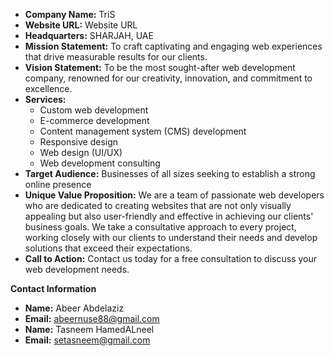 * **Company Name:** TriS
* **Website URL:** Website URL
* **Headquarters:** SHARJAH, UAE
* **Mission Statement:** To craft captivating and engaging web experiences that drive measurable results for our clients.
* **Vision Statement:** To be the most sought-after web development company, renowned for our creativity, innovation, and commitment to excellence.
* **Services:**
    * Custom web development
    * E-commerce development
    * Content management system (CMS) development
    * Responsive design
    * Web design (UI/UX)
    * Web development consulting
* **Target Audience:** Businesses of all sizes seeking to establish a strong online presence
* **Unique Value Proposition:** We are a team of passionate web developers who are dedicated to creating websites that are not only visually appealing but also user-friendly and effective in achieving our clients' business goals. We take a consultative approach to every project, working closely with our clients to understand their needs and develop solutions that exceed their expectations.
* **Call to Action:** Contact us today for a free consultation to discuss your web development needs.


**Contact Information**

* **Name:** Abeer Abdelaziz
* **Email:** abeernuse88@gmail.com
* **Name:** Tasneem HamedALneel
* **Email:** setasneem@gmail.com
